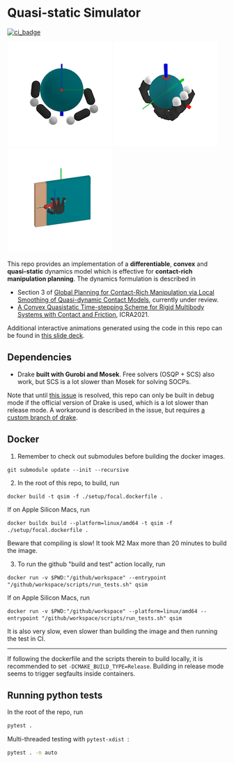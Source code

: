 # Quasi-static Simulator
[![ci_badge](https://github.com/pangtao22/quasistatic_simulator/actions/workflows/ci.yml/badge.svg)](https://github.com/pangtao22/quasistatic_simulator/actions)

![](/media/planar_hand.gif) ![](/media/allegro_hand_ball.gif) ![](/media/allegro_hand_door.gif)

This repo provides an implementation of a **differentiable**, **convex** and **quasi-static** dynamics model which is effective for **contact-rich manipulation planning**. The dynamics formulation is described in 
- Section 3 of [Global Planning for Contact-Rich Manipulation via
Local Smoothing of Quasi-dynamic Contact Models](https://arxiv.org/abs/2206.10787), currently under review.
- [A Convex Quasistatic Time-stepping Scheme for Rigid Multibody Systems with Contact and Friction](http://groups.csail.mit.edu/robotics-center/public_papers/Pang20b.pdf), ICRA2021.

Additional interactive animations generated using the code in this repo can be found in [this slide deck](https://slides.com/pang/deck-28a801).

## Dependencies
- Drake **built with Gurobi and Mosek**. Free solvers (OSQP + SCS) also work, but SCS is a lot slower than Mosek for solving SOCPs.

Note that until [this issue](https://github.com/RobotLocomotion/drake-external-examples/issues/216) is resolved, this repo can only be built in debug mode if the official version of Drake is used, which is a lot slower than release mode. A workaround is described in the issue, but requires [a custom branch of drake](https://github.com/pangtao22/drake/tree/my_main).


## Docker
1. Remember to check out submodules before building the docker images.
```
git submodule update --init --recursive
```

2. In the root of this repo, to build, run
```
docker build -t qsim -f ./setup/focal.dockerfile .
```

If on Apple Silicon Macs, run
```
docker buildx build --platform=linux/amd64 -t qsim -f ./setup/focal.dockerfile .
```
Beware that compiling is slow! It took M2 Max more than 20 minutes to build the 
image. 

3. To run the github "build and test" action locally, run
```
docker run -v $PWD:"/github/workspace" --entrypoint "/github/workspace/scripts/run_tests.sh" qsim
```
If on Apple Silicon Macs, run
```
docker run -v $PWD:"/github/workspace" --platform=linux/amd64 --entrypoint "/github/workspace/scripts/run_tests.sh" qsim
```
It is also very slow, even slower than building the image and then running 
the test in CI.

---
If following the dockerfile and the scripts therein to build locally, it is 
recommended to set `-DCMAKE_BUILD_TYPE=Release`. Building in release mode 
seems to trigger segfaults inside containers. 

## Running python tests
In the root of the repo, run 
```bash
pytest .
```
Multi-threaded testing with `pytest-xdist `:
```bash
pytest . -n auto
```

